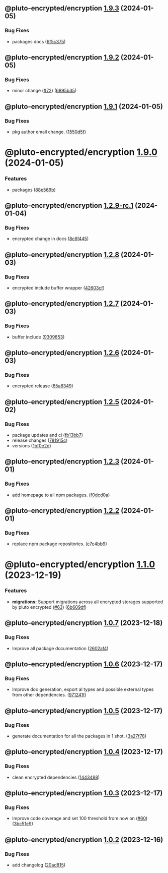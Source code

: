 ## @pluto-encrypted/encryption [1.9.3](https://github.com/atala-community-projects/pluto-encrypted/compare/@pluto-encrypted/encryption@1.9.2...@pluto-encrypted/encryption@1.9.3) (2024-01-05)


### Bug Fixes

* packages docs ([6f5c375](https://github.com/atala-community-projects/pluto-encrypted/commit/6f5c375f198ac4fb09aa6f15af08881e779a7b0d))

## @pluto-encrypted/encryption [1.9.2](https://github.com/atala-community-projects/pluto-encrypted/compare/@pluto-encrypted/encryption@1.9.1...@pluto-encrypted/encryption@1.9.2) (2024-01-05)


### Bug Fixes

* minor change ([#72](https://github.com/atala-community-projects/pluto-encrypted/issues/72)) ([6895b35](https://github.com/atala-community-projects/pluto-encrypted/commit/6895b35c5f144a4a5282e8afdba8f796837a9bfa))

## @pluto-encrypted/encryption [1.9.1](https://github.com/atala-community-projects/pluto-encrypted/compare/@pluto-encrypted/encryption@1.9.0...@pluto-encrypted/encryption@1.9.1) (2024-01-05)


### Bug Fixes

* pkg author email change. ([1550d5f](https://github.com/atala-community-projects/pluto-encrypted/commit/1550d5f968caac92add817fb79716a6a54ab4bc3))

# @pluto-encrypted/encryption [1.9.0](https://github.com/atala-community-projects/pluto-encrypted/compare/@pluto-encrypted/encryption@1.8.0...@pluto-encrypted/encryption@1.9.0) (2024-01-05)


### Features

* packages ([88e569b](https://github.com/atala-community-projects/pluto-encrypted/commit/88e569b05129d1b0f586f5aded5d8dd645cd285f))

## @pluto-encrypted/encryption [1.2.9-rc.1](https://github.com/atala-community-projects/pluto-encrypted/compare/@pluto-encrypted/encryption@1.2.8...@pluto-encrypted/encryption@1.2.9-rc.1) (2024-01-04)


### Bug Fixes

* encrypted change in docs ([8c6f445](https://github.com/atala-community-projects/pluto-encrypted/commit/8c6f44537a1bb94c2d6ff0aed48d9c20d26a5c5c))

## @pluto-encrypted/encryption [1.2.8](https://github.com/atala-community-projects/pluto-encrypted/compare/@pluto-encrypted/encryption@1.2.7...@pluto-encrypted/encryption@1.2.8) (2024-01-03)


### Bug Fixes

* encrypted include buffer wrapper ([42603cf](https://github.com/atala-community-projects/pluto-encrypted/commit/42603cf8f3b01f73e5546f5100cd0d8a881b9569))

## @pluto-encrypted/encryption [1.2.7](https://github.com/atala-community-projects/pluto-encrypted/compare/@pluto-encrypted/encryption@1.2.6...@pluto-encrypted/encryption@1.2.7) (2024-01-03)


### Bug Fixes

* buffer include ([9309853](https://github.com/atala-community-projects/pluto-encrypted/commit/9309853aaa913c4614f54b1838eefd13e4a39af7))

## @pluto-encrypted/encryption [1.2.6](https://github.com/atala-community-projects/pluto-encrypted/compare/@pluto-encrypted/encryption@1.2.5...@pluto-encrypted/encryption@1.2.6) (2024-01-03)


### Bug Fixes

* encrypted release ([85a8349](https://github.com/atala-community-projects/pluto-encrypted/commit/85a834964c68ae3414e8d4c00f5c8e1beeb201b3))

## @pluto-encrypted/encryption [1.2.5](https://github.com/atala-community-projects/pluto-encrypted/compare/@pluto-encrypted/encryption@1.2.4...@pluto-encrypted/encryption@1.2.5) (2024-01-02)


### Bug Fixes

* package updates and ci ([fb13bb7](https://github.com/atala-community-projects/pluto-encrypted/commit/fb13bb7942568b50b41f0c777fb1173bcd63dd3b))
* release changes ([781915c](https://github.com/atala-community-projects/pluto-encrypted/commit/781915ccd4443bae3b8716de76929aaf1af3cd3e))
* versions ([1bf0e2d](https://github.com/atala-community-projects/pluto-encrypted/commit/1bf0e2dbc9fb388f90c494858019af0ac29681da))

## @pluto-encrypted/encryption [1.2.3](https://github.com/atala-community-projects/pluto-encrypted/compare/@pluto-encrypted/encryption@1.2.2...@pluto-encrypted/encryption@1.2.3) (2024-01-01)


### Bug Fixes

* add homepage to all npm packages. ([f0dcd0a](https://github.com/atala-community-projects/pluto-encrypted/commit/f0dcd0a90ff8cf5278de1158a6e90298d25d43c4))

## @pluto-encrypted/encryption [1.2.2](https://github.com/atala-community-projects/pluto-encrypted/compare/@pluto-encrypted/encryption@1.2.1...@pluto-encrypted/encryption@1.2.2) (2024-01-01)


### Bug Fixes

* replace npm package repositories. ([c7c4bb9](https://github.com/atala-community-projects/pluto-encrypted/commit/c7c4bb9e5ab55762ac44bc9caa1b98094088647d))

# @pluto-encrypted/encryption [1.1.0](https://github.com/elribonazo/pluto-encrypted/compare/@pluto-encrypted/encryption@1.0.7...@pluto-encrypted/encryption@1.1.0) (2023-12-19)


### Features

* **migrations:** Support migrations across all encrypted storages supported by pluto encrypted ([#63](https://github.com/elribonazo/pluto-encrypted/issues/63)) ([6b609df](https://github.com/elribonazo/pluto-encrypted/commit/6b609df8cf893a269fc0c1f8026db0caa6098ac5))

## @pluto-encrypted/encryption [1.0.7](https://github.com/elribonazo/pluto-encrypted/compare/@pluto-encrypted/encryption@1.0.6...@pluto-encrypted/encryption@1.0.7) (2023-12-18)


### Bug Fixes

* Improve all package documentation ([2602af4](https://github.com/elribonazo/pluto-encrypted/commit/2602af4f37f97eb2f70d39d79eb3c3e715e7cead))

## @pluto-encrypted/encryption [1.0.6](https://github.com/elribonazo/pluto-encrypted/compare/@pluto-encrypted/encryption@1.0.5...@pluto-encrypted/encryption@1.0.6) (2023-12-17)


### Bug Fixes

* Improve doc generation, export al types and possible external types from other dependencies. ([971241f](https://github.com/elribonazo/pluto-encrypted/commit/971241fd26aca33a0c1b8f01e36c56a9c8a8202c))

## @pluto-encrypted/encryption [1.0.5](https://github.com/elribonazo/pluto-encrypted/compare/@pluto-encrypted/encryption@1.0.4...@pluto-encrypted/encryption@1.0.5) (2023-12-17)


### Bug Fixes

* generate documentation for all the packages in 1 shot. ([3a27f78](https://github.com/elribonazo/pluto-encrypted/commit/3a27f78d122855a353efe814fdb7e48e0222ade2))

## @pluto-encrypted/encryption [1.0.4](https://github.com/elribonazo/pluto-encrypted/compare/@pluto-encrypted/encryption@1.0.3...@pluto-encrypted/encryption@1.0.4) (2023-12-17)


### Bug Fixes

* clean encrypted dependencies ([1443488](https://github.com/elribonazo/pluto-encrypted/commit/14434886507fd18bda5b562da57d852fc8e19648))

## @pluto-encrypted/encryption [1.0.3](https://github.com/elribonazo/pluto-encrypted/compare/@pluto-encrypted/encryption@1.0.2...@pluto-encrypted/encryption@1.0.3) (2023-12-17)


### Bug Fixes

* Improve code coverage and set 100 threshold from now on ([#60](https://github.com/elribonazo/pluto-encrypted/issues/60)) ([3bc51e9](https://github.com/elribonazo/pluto-encrypted/commit/3bc51e93b95a14611ea0799f5d7c22bfd69bb21a))

## @pluto-encrypted/encryption [1.0.2](https://github.com/elribonazo/pluto-encrypted/compare/@pluto-encrypted/encryption@1.0.1...@pluto-encrypted/encryption@1.0.2) (2023-12-16)


### Bug Fixes

* add changelog ([20ad815](https://github.com/elribonazo/pluto-encrypted/commit/20ad81572085922aafdf5ce0978c17af3125f6e4))

